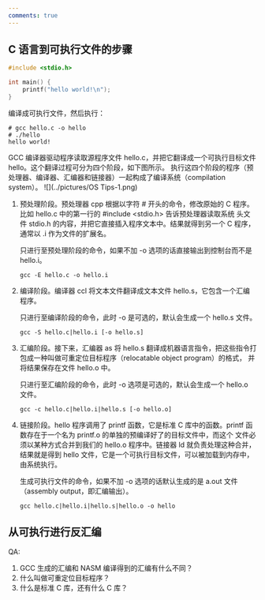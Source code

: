 ```yaml
---
comments: true
---
```


## C 语言到可执行文件的步骤

```c
#include <stdio.h>

int main() {
    printf("hello world!\n");
}
```
编译成可执行文件，然后执行：
```shell
# gcc hello.c -o hello
# ./hello
hello world!
```

GCC 编译器驱动程序读取源程序文件 hello.c，并把它翻译成一个可执行目标文件 hello。这个翻译过程可分为四个阶段，如下图所示。
执行这四个阶段的程序（预处理器、编译器、汇编器和链接器）一起构成了编译系统（compilation system）。
![](../pictures/OS Tips-1.png)

1. 预处理阶段。预处理器 cpp 根据以字符 # 开头的命令，修改原始的 C 程序。比如 hello.c 中的第一行的 #include <stdio.h> 告诉预处理器读取系统
头文件 stdio.h 的内容，并把它直接插入程序文本中。结果就得到另一个 C 程序，通常以 .i 作为文件的扩展名。

    只进行至预处理阶段的命令，如果不加 -o 选项的话直接输出到控制台而不是 hello.i。
    ```shell
    gcc -E hello.c -o hello.i
    ```

2. 编译阶段。编译器 ccl 将文本文件翻译成文本文件 hello.s，它包含一个汇编程序。

    只进行至编译阶段的命令，此时 -o 是可选的，默认会生成一个 hello.s 文件。
    ```shell
    gcc -S hello.c|hello.i [-o hello.s]
    ```

3. 汇编阶段。接下来，汇编器 as 将 hello.s 翻译成机器语言指令，把这些指令打包成一种叫做可重定位目标程序（relocatable object program）的格式，
并将结果保存在文件 hello.o 中。

    只进行至汇编阶段的命令，此时 -o 选项是可选的，默认会生成一个 hello.o 文件。
    ```shell
    gcc -c hello.c|hello.i|hello.s [-o hello.o]
    ```

4. 链接阶段。hello 程序调用了 printf 函数，它是标准 C 库中的函数。printf 函数存在于一个名为 printf.o 的单独的预编译好了的目标文件中，而这个
文件必须以某种方式合并到我们的 hello.o 程序中。链接器 ld 就负责处理这种合并，结果就是得到 hello 文件，它是一个可执行目标文件，可以被加载到内存中，
由系统执行。

    生成可执行文件的命令，如果不加 -o 选项的话默认生成的是 a.out 文件（assembly output，即汇编输出）。
    ```shell
    gcc hello.c|hello.i|hello.s|hello.o -o hello
    ```

## 从可执行进行反汇编

QA:

1. GCC 生成的汇编和 NASM 编译得到的汇编有什么不同？
2. 什么叫做可重定位目标程序？
3. 什么是标准 C 库，还有什么 C 库？